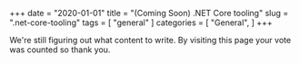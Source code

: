 +++
date = "2020-01-01"
title = "(Coming Soon) .NET Core tooling"
slug = ".net-core-tooling"
tags = [
    "general"
]
categories = [
    "General",
]
+++

We're still figuring out what content to write. By visiting this page your vote was counted so thank you.